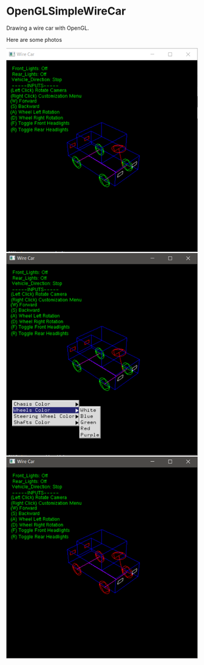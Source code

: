 # OpenGLSimpleWireCar
Drawing a wire car with OpenGL.

Here are some photos

![alt text](https://github.com/omer9872/OpenGLSimpleWireCar/blob/main/1.png)
![alt text](https://github.com/omer9872/OpenGLSimpleWireCar/blob/main/2.png)
![alt text](https://github.com/omer9872/OpenGLSimpleWireCar/blob/main/3.png)
